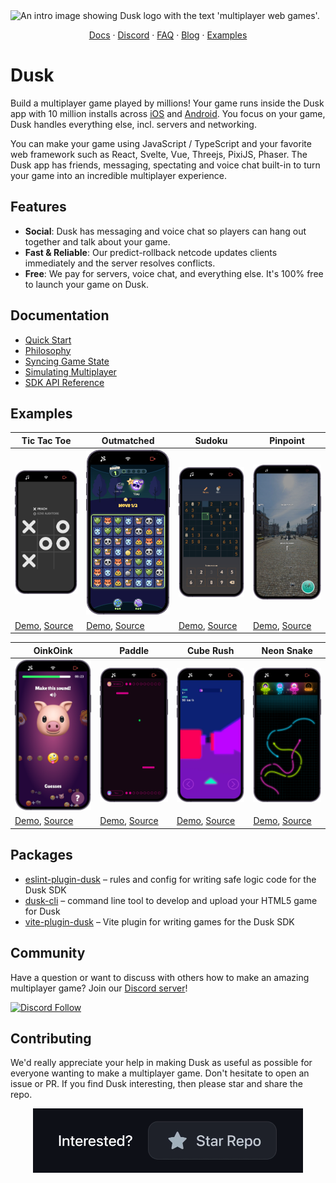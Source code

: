 <picture>
<source media="(prefers-color-scheme: dark)" srcset="docs/static/img/readme-hero-dark.png" >
<source media="(prefers-color-scheme: light)" srcset="docs/static/img/readme-hero-light.png" >
<img src="../docs/static/img/open-source-grant-dark.png" alt="An intro image showing Dusk logo with the text 'multiplayer web games'." >
</picture>

<p align="center">
  <a href="https://developers.rune.ai">Docs</a> · <a href="https://discord.gg/dusk-devs">Discord</a> · <a href="https://developers.rune.ai/faq">FAQ</a> · <a href="https://developers.rune.ai/blog">Blog</a> · <a href="https://developers.rune.ai/docs/examples/games">Examples</a> 
</p>

# Dusk

Build a multiplayer game played by millions! Your game runs inside the Dusk app with 10 million installs across [iOS](https://apps.apple.com/app/rune-games-and-voice-chat/id1450358364) and [Android](https://play.google.com/store/apps/details?id=ai.rune.tincan). You focus on your game, Dusk handles everything else, incl. servers and networking.

You can make your game using JavaScript / TypeScript and your favorite web framework such as React, Svelte, Vue, Threejs, PixiJS, Phaser. The Dusk app has friends, messaging, spectating and voice chat built-in to turn your game into an incredible multiplayer experience.

## Features

- **Social**: Dusk has messaging and voice chat so players can hang out together and talk about your game.
- **Fast & Reliable**: Our predict-rollback netcode updates clients immediately and the server resolves conflicts.
- **Free**: We pay for servers, voice chat, and everything else. It's 100% free to launch your game on Dusk.

## Documentation

- [Quick Start](https://developers.rune.ai/docs/quick-start)
- [Philosophy](https://developers.rune.ai/docs/how-it-works/philosophy)
- [Syncing Game State](https://developers.rune.ai/docs/how-it-works/syncing-game-state)
- [Simulating Multiplayer](https://developers.rune.ai/docs/publishing/simulating-multiplayer)
- [SDK API Reference](https://developers.rune.ai/docs/api-reference)

## Examples

| Tic Tac Toe | Outmatched | Sudoku | Pinpoint |
|---|---|---|---|
| [<img src="docs/static/img/multiplayer-games/tic-tac-toe.png" width=500>](https://developers.rune.ai/examples/tic-tac-toe/) | [<img src="docs/static/img/multiplayer-games/outmatched.png" width=500>](https://developers.rune.ai/examples/outmatched/) | [<img src="docs/static/img/multiplayer-games/sudoku.png" width=500>](https://developers.rune.ai/examples/sudoku/) | [<img src="docs/static/img/multiplayer-games/pinpoint.png" width=500>](https://developers.rune.ai/examples/pinpoint/) |
| [Demo](https://developers.rune.ai/examples/tic-tac-toe/), [Source](https://github.com/rune/rune/tree/staging/examples/tic-tac-toe) | [Demo](https://developers.rune.ai/examples/outmatched/), [Source](https://github.com/rune/rune/tree/staging/examples/outmatched) | [Demo](https://developers.rune.ai/examples/sudoku/), [Source](https://github.com/rune/rune/tree/staging/examples/sudoku) | [Demo](https://developers.rune.ai/examples/pinpoint/), [Source](https://github.com/rune/rune/tree/staging/examples/pinpoint) |

| OinkOink | Paddle | Cube Rush | Neon Snake |
|---|---|---|---|
| [<img src="docs/static/img/multiplayer-games/oink-oink.png" width=500>](https://developers.rune.ai/examples/oink-oink/) | [<img src="docs/static/img/multiplayer-games/paddle.png" width=500>](https://developers.rune.ai/examples/paddle/) | [<img src="docs/static/img/multiplayer-games/cube-rush.png" width=500>](https://developers.rune.ai/examples/cube-rush/) | [<img src="docs/static/img/multiplayer-games/neon-snake.png" width=500>](https://developers.rune.ai/examples/neon-snake/) |
| [Demo](https://developers.rune.ai/examples/oink-oink/), [Source](https://github.com/rune/rune/tree/staging/examples/oink-oink) | [Demo](https://developers.rune.ai/examples/paddle/), [Source](https://github.com/rune/rune/tree/staging/examples/paddle) | [Demo](https://developers.rune.ai/examples/cube-rush/), [Source](https://github.com/rune/rune/tree/staging/examples/cube-rush) | [Demo](https://developers.rune.ai/examples/neon-snake/), [Source](https://github.com/rune/rune/tree/staging/examples/neon-snake) |

## Packages

- [eslint-plugin-dusk](https://github.com/rune/rune/tree/staging/packages/eslint-plugin-dusk) – rules and config for writing safe logic code for the Dusk SDK
- [dusk-cli](https://github.com/rune/rune/tree/staging/packages/dusk-cli) – command line tool to develop and upload your HTML5 game for Dusk
- [vite-plugin-dusk](https://github.com/rune/rune/tree/staging/packages/vite-plugin-dusk) – Vite plugin for writing games for the Dusk SDK

## Community

Have a question or want to discuss with others how to make an amazing multiplayer game? Join our [Discord server](https://discord.gg/dusk-devs)!

[![Discord Follow](https://dcbadge.vercel.app/api/server/dusk-devs?style=flat)](https://discord.gg/dusk-devs)

## Contributing

We'd really appreciate your help in making Dusk as useful as possible for everyone wanting to make a multiplayer game. Don't hesitate to open an issue or PR. If you find Dusk interesting, then please star and share the repo. 

<div align="center">
<picture>
<source media="(prefers-color-scheme: light)" srcset="docs/static/img/star-the-repo-light.gif" >
<source media="(max-width: 543px)" srcset="docs/static/img/star-the-repo-dark-mobile.gif" >
<img src="docs/static/img/star-the-repo-dark.gif" alt="An animation encouraging readers to star the GitHub repo if they're interested." width="432" height="103" >
</picture>
</div>
